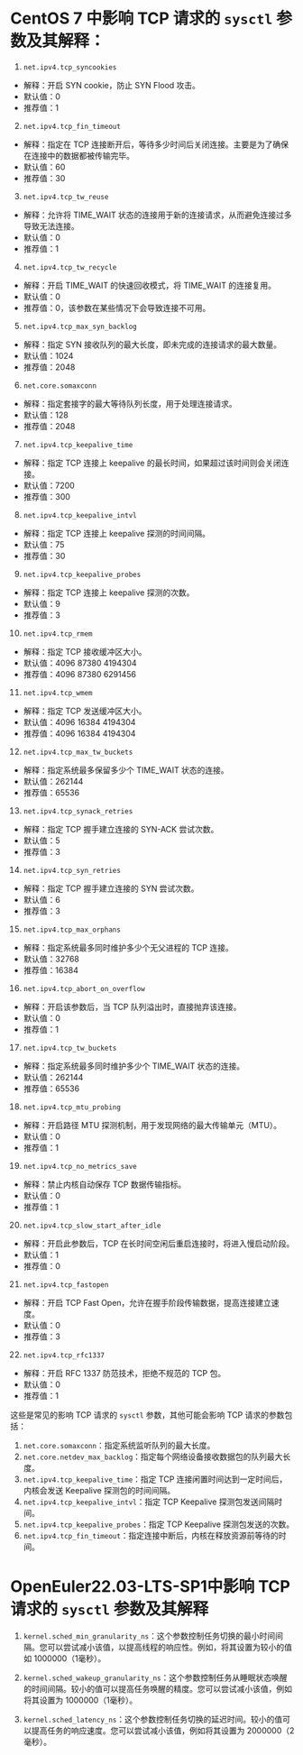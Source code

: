 # CentOS 7 中影响 TCP 请求的 `sysctl` 参数及其解释：

1. `net.ipv4.tcp_syncookies`
- 解释：开启 SYN cookie，防止 SYN Flood 攻击。
- 默认值：0
- 推荐值：1
2. `net.ipv4.tcp_fin_timeout`
- 解释：指定在 TCP 连接断开后，等待多少时间后关闭连接。主要是为了确保在连接中的数据都被传输完毕。
- 默认值：60
- 推荐值：30
3. `net.ipv4.tcp_tw_reuse`
- 解释：允许将 TIME_WAIT 状态的连接用于新的连接请求，从而避免连接过多导致无法连接。
- 默认值：0
- 推荐值：1
4. `net.ipv4.tcp_tw_recycle`
- 解释：开启 TIME_WAIT 的快速回收模式，将 TIME_WAIT 的连接复用。
- 默认值：0
- 推荐值：0，该参数在某些情况下会导致连接不可用。
5. `net.ipv4.tcp_max_syn_backlog`
- 解释：指定 SYN 接收队列的最大长度，即未完成的连接请求的最大数量。
- 默认值：1024
- 推荐值：2048
6. `net.core.somaxconn`
- 解释：指定套接字的最大等待队列长度，用于处理连接请求。
- 默认值：128
- 推荐值：2048
7. `net.ipv4.tcp_keepalive_time`
- 解释：指定 TCP 连接上 keepalive 的最长时间，如果超过该时间则会关闭连接。
- 默认值：7200
- 推荐值：300
8. `net.ipv4.tcp_keepalive_intvl`
- 解释：指定 TCP 连接上 keepalive 探测的时间间隔。
- 默认值：75
- 推荐值：30
9. `net.ipv4.tcp_keepalive_probes`
- 解释：指定 TCP 连接上 keepalive 探测的次数。
- 默认值：9
- 推荐值：3
10. `net.ipv4.tcp_rmem`
- 解释：指定 TCP 接收缓冲区大小。
- 默认值：4096 87380 4194304
- 推荐值：4096 87380 6291456
11. `net.ipv4.tcp_wmem`
- 解释：指定 TCP 发送缓冲区大小。
- 默认值：4096 16384 4194304
- 推荐值：4096 16384 4194304
12. `net.ipv4.tcp_max_tw_buckets`
- 解释：指定系统最多保留多少个 TIME_WAIT 状态的连接。
- 默认值：262144
- 推荐值：65536
13. `net.ipv4.tcp_synack_retries`
- 解释：指定 TCP 握手建立连接的 SYN-ACK 尝试次数。
- 默认值：5
- 推荐值：3
14. `net.ipv4.tcp_syn_retries`
- 解释：指定 TCP 握手建立连接的 SYN 尝试次数。
- 默认值：6
- 推荐值：3
15. `net.ipv4.tcp_max_orphans`
- 解释：指定系统最多同时维护多少个无父进程的 TCP 连接。
- 默认值：32768
- 推荐值：16384
16. `net.ipv4.tcp_abort_on_overflow`
- 解释：开启该参数后，当 TCP 队列溢出时，直接抛弃该连接。
- 默认值：0
- 推荐值：1
17. `net.ipv4.tcp_tw_buckets`
- 解释：指定系统最多同时维护多少个 TIME_WAIT 状态的连接。
- 默认值：262144
- 推荐值：65536
18. `net.ipv4.tcp_mtu_probing`
- 解释：开启路径 MTU 探测机制，用于发现网络的最大传输单元（MTU）。
- 默认值：0
- 推荐值：1
19. `net.ipv4.tcp_no_metrics_save`
- 解释：禁止内核自动保存 TCP 数据传输指标。
- 默认值：0
- 推荐值：1
20. `net.ipv4.tcp_slow_start_after_idle`
- 解释：开启此参数后，TCP 在长时间空闲后重启连接时，将进入慢启动阶段。
- 默认值：1
- 推荐值：0
21. `net.ipv4.tcp_fastopen`
- 解释：开启 TCP Fast Open，允许在握手阶段传输数据，提高连接建立速度。
- 默认值：0
- 推荐值：3
22. `net.ipv4.tcp_rfc1337`
- 解释：开启 RFC 1337 防范技术，拒绝不规范的 TCP 包。
- 默认值：0
- 推荐值：1

这些是常见的影响 TCP 请求的 `sysctl` 参数，其他可能会影响 TCP 请求的参数包括：

1. `net.core.somaxconn`：指定系统监听队列的最大长度。
2. `net.core.netdev_max_backlog`：指定每个网络设备接收数据包的队列最大长度。
3. `net.ipv4.tcp_keepalive_time`：指定 TCP 连接闲置时间达到一定时间后，内核会发送 Keepalive 探测包的时间间隔。
4. `net.ipv4.tcp_keepalive_intvl`：指定 TCP Keepalive 探测包发送间隔时间。
5. `net.ipv4.tcp_keepalive_probes`：指定 TCP Keepalive 探测包发送的次数。
6. `net.ipv4.tcp_fin_timeout`：指定连接中断后，内核在释放资源前等待的时间。

# OpenEuler22.03-LTS-SP1中影响 TCP 请求的 `sysctl` 参数及其解释

1. `kernel.sched_min_granularity_ns`：这个参数控制任务切换的最小时间间隔。您可以尝试减小该值，以提高线程的响应性。例如，将其设置为较小的值如 1000000（1毫秒）。

2. `kernel.sched_wakeup_granularity_ns`：这个参数控制任务从睡眠状态唤醒的时间间隔。较小的值可以提高任务唤醒的精度。您可以尝试减小该值，例如将其设置为 1000000（1毫秒）。

3. `kernel.sched_latency_ns`：这个参数控制任务切换的延迟时间。较小的值可以提高任务的响应速度。您可以尝试减小该值，例如将其设置为 2000000（2毫秒）。
